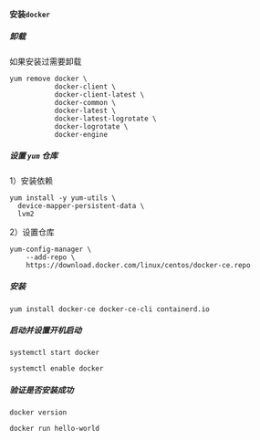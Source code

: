#### 安装`docker`

##### 卸载

如果安装过需要卸载

```
yum remove docker \
           docker-client \
           docker-client-latest \
           docker-common \
           docker-latest \
           docker-latest-logrotate \
           docker-logrotate \
           docker-engine
```

##### 设置 `yum` 仓库

1）安装依赖

```
yum install -y yum-utils \
  device-mapper-persistent-data \
  lvm2
```

2）设置仓库

```
yum-config-manager \
    --add-repo \
    https://download.docker.com/linux/centos/docker-ce.repo
```

##### 安装

```
yum install docker-ce docker-ce-cli containerd.io
```

##### 启动并设置开机启动

```
systemctl start docker

systemctl enable docker
```

##### 验证是否安装成功

```
docker version

docker run hello-world
```

